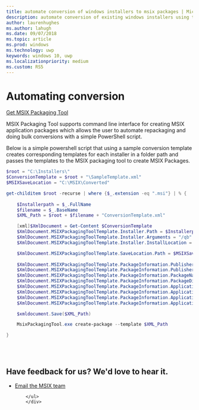 ```yaml
---
title: automate conversion of windows installers to msix packages | Microsoft Docs
description: automate conversion of existing windows installers using the command line interface to generate msix packages
author: laurenhughes
ms.author: lahugh
ms.date: 09/07/2018
ms.topic: article
ms.prod: windows
ms.technology: uwp
keywords: windows 10, uwp
ms.localizationpriority: medium
ms.custom: RS5
---
```


# Automating conversion

<div class="nextstepaction"><p><a class="x-hidden-focus" href="https://www.microsoft.com/en-us/p/msix-packaging-tool/9n5lw3jbcxkf" data-linktype="external">Get MSIX Packaging Tool</a></p></div>

MSIX Packaging Tool supports command line interface for creating MSIX application packages which allows the user to automate repackaging and doing bulk conversions with a simple PowerShell script.

Below is a simple powershell script that using a sample conversion template creates corresponding templates for each installer in a folder path and passes the templates to the MSIX packaging tool to create MSIX Packages.


```ps1
$root = "C:\Installers\"
$ConversionTemplate = $root + "\SampleTemplate.xml"
$MSIXSaveLocation = "C:\MSIX\Converted"

get-childitem $root -recurse | where {$_.extension -eq ".msi"} | % {
  
    $Installerpath = $_.FullName
    $filename = $_.BaseName
    $XML_Path = $root + $filename + "ConversionTemplate.xml"

    [xml]$XmlDocument = Get-Content $ConversionTemplate
    $XmlDocument.MSIXPackagingToolTemplate.Installer.Path = $Installerpath
    $XmlDocument.MSIXPackagingToolTemplate.Installer.Arguments = "/qb"
    $XmlDocument.MSIXPackagingToolTemplate.Installer.InstallLocation = "C:\Program Files (x86)\"

    $XmlDocument.MSIXPackagingToolTemplate.SaveLocation.Path = $MSIXSaveLocation 
    
    $XmlDocument.MSIXPackagingToolTemplate.PackageInformation.PublisherName = "CN=Microsoft Corporation, O=Microsoft Corporation, L=Redmond, S=Washington, C=US" 
    $XmlDocument.MSIXPackagingToolTemplate.PackageInformation.PublisherDisplayName = "$filename"
    $XmlDocument.MSIXPackagingToolTemplate.PackageInformation.PackageName = "$filename"
    $XmlDocument.MSIXPackagingToolTemplate.PackageInformation.PackageDisplayName = "$filename"
    $XmlDocument.MSIXPackagingToolTemplate.PackageInformation.Applications.Application.ExecutableName = $filename +".exe"
    $XmlDocument.MSIXPackagingToolTemplate.PackageInformation.Applications.Application.DisplayName = "$filename"
    $XmlDocument.MSIXPackagingToolTemplate.PackageInformation.Applications.Application.Description = "$filename"
    $XmlDocument.MSIXPackagingToolTemplate.PackageInformation.Applications.Application.ID = $filename +"1"

    $xmldocument.Save($XML_Path)

    MsixPackagingTool.exe create-package --template $XML_Path

}
```

<br>
<br>

<div class="container centered pageFooter">
        <h2>Have feedback for us? We'd love to hear it.</h2>
        <ul class="links">
           <li>
                <a href="mailto:MSIXWebsiteFeedback@service.microsoft.com" data-linktype="external">
                    Email the MSIX team
                </a>
            </li>
           
        </ul>
		</div>
<!--
 <div class="container centered pageFooter">
        <h2>Keep in touch with us</h2>
        <ul class="links">
           <li>
                <a href="https://techcommunity.microsoft.com/t5/MSIX/ct-p/MSIX">
                    MSIX tech community
                </a>
            </li>
            <li>
                <a href="https://github.com/Microsoft/MSIX-PackageSupportFramework/issues">
                    Package Support Framework
                </a>
            </li>
            <li>
                <a href="https://github.com/Microsoft/msix-packaging/issues">
                    MSIX SDK
                </a>
            </li>
            <li>
                <a href="https://twitter.com/#!/search/realtime/%23msix">
                    Twitter
                </a>
            </li>
        </ul>
    </div>
</div>
-->
